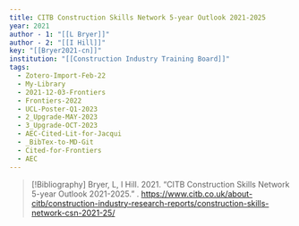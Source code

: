 ```yaml
---
title: CITB Construction Skills Network 5-year Outlook 2021-2025
year: 2021
author - 1: "[[L Bryer]]"
author - 2: "[[I Hill]]"
key: "[[Bryer2021-cn]]"
institution: "[[Construction Industry Training Board]]"
tags:
  - Zotero-Import-Feb-22
  - My-Library
  - 2021-12-03-Frontiers
  - Frontiers-2022
  - UCL-Poster-Q1-2023
  - 2_Upgrade-MAY-2023
  - 3_Upgrade-OCT-2023
  - AEC-Cited-Lit-for-Jacqui
  - _BibTex-to-MD-Git
  - Cited-for-Frontiers
  - AEC
---
```


> [!Bibliography]
> Bryer, L, I Hill. 2021. “CITB Construction Skills Network 5-year Outlook 2021-2025.” . https://www.citb.co.uk/about-citb/construction-industry-research-reports/construction-skills-network-csn-2021-25/